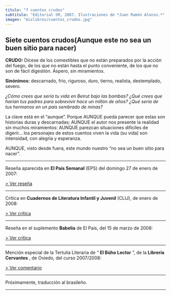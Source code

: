 ```yaml
---
titulo: "7 cuentos crudos"
subtitulo: "Editorial SM, 2007. Ilustraciones de *Juan Ramón Alonso.*"
imagen: "mislibros/cuentos_crudos.jpg"
---
```

## **Siete cuentos crudos(Aunque este no sea un buen sitio para nacer)**

**CRUDO:** Dícese de los comestibles que no están preparados por la acción del fuego, de los que no están hasta el punto conveniente, de los que no son de fácil digestión. Áspero, sin miramientos.

**Sinónimos:** descarnado, frío, riguroso, duro, tierno, realista, destemplado, severo.

_¿Cómo crees que sería tu vida en Beirut bajo las bombas? ¿Qué crees que harían tus padres para sobrevivir hace un millón de años? ¿Qué sería de tus hermanos en un país sembrado de minas?_

La clave está en el “aunque”. Porque AUNQUE pueda parecer que estas son historias duras y descarnadas; AUNQUE el autor nos presente la realidad sin muchos miramientos: AUNQUE parezcan situaciones difíciles de digerir… los personajes de estos cuentos viven la vida (su vida) son intensidad, con alegría y esperanza.

AUNQUE, visto desde fuera, este mundo nuestro “no sea un buen sitio para nacer”.

* * *

Reseña aparecida en **El País Semanal** (EPS) del domingo 27 de enero de 2007:

[> Ver reseña](/ver/paraleer/cuentoscrudos_EPS)

* * *

Crítica en **Cuadernos de Literatura Infantil y Juvenil** (CLIJ), de enero de 2008:

[> Ver crítica](/ver/paraleer/cuentoscrudos_CLIJ)

* * *

Reseña en el suplemento **Babelia** de El País, del 15 de marzo de 2008:

[> Ver crítica](/ver/paraleer/cuentoscrudos_babelia)

* * *

Mención especial de la Tertulia Literaria de “ **El Búho Lector** ”, de la **Librería Cervantes** , de Oviedo, del curso 2007/2008:

[> Ver comentario](/ver/paraleer/cuentoscrudos_buho)

* * *

Próximamente, traducción al brasileño.

* * *

